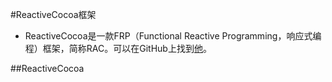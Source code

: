 #ReactiveCocoa框架
- ReactiveCocoa是一款FRP（Functional Reactive Programming，响应式编程）框架，简称RAC。可以在GitHub上找到[他](https://github.com/ReactiveCocoa/ReactiveCocoa)。

##ReactiveCocoa